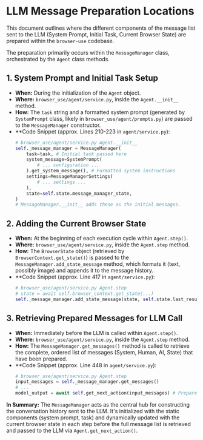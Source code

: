# LLM Message Preparation Locations

This document outlines where the different components of the message list sent to the LLM (System Prompt, Initial Task, Current Browser State) are prepared within the `browser-use` codebase.

The preparation primarily occurs within the `MessageManager` class, orchestrated by the `Agent` class methods.

## 1. System Prompt and Initial Task Setup

*   **When:** During the initialization of the `Agent` object.
*   **Where:** `browser_use/agent/service.py`, inside the `Agent.__init__` method.
*   **How:** The `task` string and a formatted system prompt (generated by `SystemPrompt` class, likely in `browser_use/agent/prompts.py`) are passed to the `MessageManager` constructor.
*   **Code Snippet (approx. Lines 210-223 in `agent/service.py`):
    ```python
    # browser_use/agent/service.py Agent.__init__
    self._message_manager = MessageManager(
        task=task, # Initial task passed here
        system_message=SystemPrompt(
            # ... configuration ...
        ).get_system_message(), # Formatted system instructions
        settings=MessageManagerSettings(
            # ... settings ...
        ),
        state=self.state.message_manager_state,
    )
    # MessageManager.__init__ adds these as the initial messages.
    ```

## 2. Adding the Current Browser State

*   **When:** At the beginning of each execution cycle within `Agent.step()`.
*   **Where:** `browser_use/agent/service.py`, inside the `Agent.step` method.
*   **How:** The `BrowserState` object (retrieved by `BrowserContext.get_state()`) is passed to the `MessageManager.add_state_message` method, which formats it (text, possibly image) and appends it to the message history.
*   **Code Snippet (approx. Line 417 in `agent/service.py`):
    ```python
    # browser_use/agent/service.py Agent.step
    # state = await self.browser_context.get_state(...)
    self._message_manager.add_state_message(state, self.state.last_result, step_info, self.settings.use_vision)
    ```

## 3. Retrieving Prepared Messages for LLM Call

*   **When:** Immediately before the LLM is called within `Agent.step()`.
*   **Where:** `browser_use/agent/service.py`, inside the `Agent.step` method.
*   **How:** The `MessageManager.get_messages()` method is called to retrieve the complete, ordered list of messages (System, Human, AI, State) that have been prepared.
*   **Code Snippet (approx. Line 448 in `agent/service.py`):
    ```python
    # browser_use/agent/service.py Agent.step
    input_messages = self._message_manager.get_messages()
    # ...
    model_output = await self.get_next_action(input_messages) # Prepared messages sent here
    ```

**In Summary:** The `MessageManager` acts as the central hub for constructing the conversation history sent to the LLM. It's initialized with the static components (system prompt, task) and dynamically updated with the current browser state in each step before the full message list is retrieved and passed to the LLM via `Agent.get_next_action()`. 